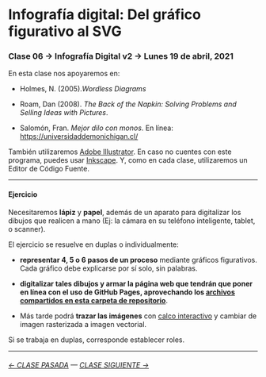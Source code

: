 # Infografía digital: Del gráfico figurativo al SVG

### Clase 06 → Infografía Digital v2 → Lunes 19 de abril, 2021

En esta clase nos apoyaremos en:

- Holmes, N. (2005).*Wordless Diagrams*

- Roam, Dan (2008). *The Back of the Napkin: Solving Problems and Selling Ideas with Pictures*.

- Salomón, Fran. *Mejor dilo con monos*. En línea: https://universidaddemonichigan.cl/

También utilizaremos [Adobe Illustrator](https://www.adobe.com/la/products/illustrator.html). En caso no cuentes con este programa, puedes usar [Inkscape](https://inkscape.org/es/). Y, como en cada clase, utilizaremos un Editor de Código Fuente.

- - - - - - - - - - 

#### Ejercicio

Necesitaremos **lápiz** y **papel**, además de un aparato para digitalizar los dibujos que realicen a mano (Ej: la cámara en su teléfono inteligente, tablet, o scanner).

El ejercicio se resuelve en duplas o individualmente:

- **representar 4, 5 o 6 pasos de un proceso** mediante gráficos figurativos. Cada gráfico debe explicarse por sí solo, sin palabras.

- **digitalizar tales dibujos y armar la página web que tendrán que poner en línea con el uso de GitHub Pages, aprovechando los [archivos compartidos en esta carpeta de repositorio](https://profesorfaco.github.io/dno075-2021-1/clase-06/)**. 

- Más tarde podrá **trazar las imágenes** con [calco interactivo](https://www.youtube.com/watch?v=i4RjPqsi-Fw) y cambiar de imagen rasterizada a imagen vectorial.

Si se trabaja en duplas, corresponde establecer roles.

- - - - - - - -

###### [← CLASE PASADA](https://github.com/profesorfaco/dno075-2021/tree/main/clase-05) — [CLASE SIGUIENTE →](https://github.com/profesorfaco/dno075-2021/tree/main/clase-07) 

